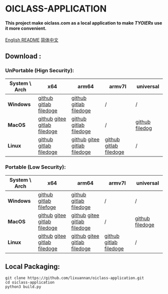 # **OICLASS-APPLICATION**

#### This project make oiclass.com as a local application to make *TYOIERs* use it more convenient.

[English README](./README.md)      [简体中文](./README_zh.md)

## Download :

### UnPortable (Hign Security):

| **System \ Arch** | **x64**                                                      | **arm64**                                                    | **armv7l**                                                   | **universal**                                                |
| ----------------- | ------------------------------------------------------------ | ------------------------------------------------------------ | ------------------------------------------------------------ | ------------------------------------------------------------ |
| **Windows**       | [github ](https://github.com/Lixuannan/oiclass-application/releases/download/2022-12-08/oiclass-win32-x64.zip) [gitlab](https://gitlab.com/leexuannan1/oiclass-application/uploads/cbaceaf4bbcdfc6ef2382ddaa14ee6f0/oiclass-win32-x64.zip) [filedoge](https://filedoge.com/download/7f0c20a775d3a2367213e95d9b40f07759dd67b853d8f47dfc0b587f7b778e86d6e4251049efe042bd81) | [github](https://github.com/Lixuannan/oiclass-application/releases/download/2022-12-08/oiclass-win32-arm64.zip) [gitlab](https://gitlab.com/leexuannan1/oiclass-application/uploads/204fdb5952522b4e54ee571727834805/oiclass-win32-arm64.zip) [filedoge](https://filedoge.com/download/9637dd6b97e80a1920ba116f889633abc5ad5d27aac3ab7a89da773cdaaa6c7d1a56f84e77dccf3511e9) | /                                                            | /                                                            |
| **MacOS**         | [github](https://github.com/Lixuannan/oiclass-application/releases/download/2022-12-08/oiclass-darwin-x64.zip) [gitee ](https://gitee.com/lixuannan/oiclass-application/releases/download/2022-12-08/oiclass-darwin-x64.zip) [gitlab](https://gitlab.com/leexuannan1/oiclass-application/uploads/944531bbb7eb9e0ec0f088b3c9256f57/oiclass-darwin-x64.zip) [filedoge](https://filedoge.com/download/2dd7aa9cabd5cd9727472f1d05d93b76ef9d32ae895585c84755e20b1ab7f27537d5cf471f64145766c7) | [github](https://github.com/Lixuannan/oiclass-application/releases/download/2022-12-08/oiclass-darwin-arm64.zip) [gitlab](https://gitlab.com/leexuannan1/oiclass-application/uploads/204b05f2f8d337321b2bb1239ca9290f/oiclass-darwin-arm64.zip) [filedoge](https://filedoge.com/download/353c9cd3d41995e50fa333a7b43595585b987bf4a973a9ae30915da161d1a187f42cb03feee79a0fce9a) | /                                                            | [github](https://github.com/Lixuannan/oiclass-application/releases/download/2022-12-08/oiclass-darwin-universal.zip) [filedog](https://filedoge.com/download/94f4d5349eb71a6848225b14bba5ff35886f40a4f9c4a0553934488493f26c9ae184a170ddbebc641bee) |
| **Linux**         | [github](https://github.com/Lixuannan/oiclass-application/releases/download/2022-12-08/oiclass-linux-x64.zip) [gitlab](https://gitlab.com/leexuannan1/oiclass-application/uploads/52478d11fd11fe5463af8e8076cacf22/oiclass-linux-x64.zip) [filedoge](https://filedoge.com/download/83b1bb673ad1826590145214823fc848f965cff90a7daa20aedf3a25071c89a6fe141fefeb06425e9d65) | [github](https://github.com/Lixuannan/oiclass-application/releases/download/2022-12-08/oiclass-linux-arm64.zip) [gitee](https://gitee.com/lixuannan/oiclass-application/releases/download/2022-12-08/oiclass-linux-arm64.zip) [gitlab](https://gitlab.com/leexuannan1/oiclass-application/uploads/2bf6a43772630559851d00cb3074ab16/oiclass-linux-arm64.zip) [filedoge](https://filedoge.com/download/ad03eba55c8b14f432f1f02893e9ced860eaa4a04b8856a8cb841f22665d644bb0e0f426b5c448ae7b71) | [github](https://github.com/Lixuannan/oiclass-application/releases/download/2022-12-08/oiclass-linux-armv7l.zip) [gitlab](https://gitlab.com/leexuannan1/oiclass-application/uploads/ea657ef8d35941a238e9cef556b79d7d/oiclass-linux-armv7l.zip) [filedoge](https://filedoge.com/download/709305d6df9137c02358b3588b212aa4e487720e70d2d0479516dabc1df48202edb67319bfb1c1dfd237) | /                                                            |

### Portable (Low Security):

| **System \ Arch** | **x64**                                                      | **arm64**                                                    | **armv7l**                                                   | **universal**                                                |
| ----------------- | ------------------------------------------------------------ | ------------------------------------------------------------ | ------------------------------------------------------------ | ------------------------------------------------------------ |
| **Windows**       | [github ](https://github.com/Lixuannan/oiclass-application/releases/download/2022-12-08/oiclass-win32-x64-portable.zip) [gitlab](https://gitlab.com/leexuannan1/oiclass-application/uploads/3ff3d6733c2bd148637ddc5702e17c81/oiclass-win32-x64-portable.zip) [filefoge](https://filedoge.com/download/ba5a8bf2c381c3e383bcf59551f886af716ddf04da06d0cea020afa2e545d0638341f60a2edffd037864) | [github](https://github.com/Lixuannan/oiclass-application/releases/download/2022-12-08/oiclass-win32-arm64-portable.zip) [gitlab](https://gitlab.com/leexuannan1/oiclass-application/uploads/4f212e3ec2c7d0ed32c9aeed1c8f98d7/oiclass-win32-arm64-portable.zip) [filedoge](https://filedoge.com/download/19b91c9ffce027206e03bbaebac4741490221f01274642bdc43fc8df2cb76aae6c25ab20f1e6869bcfa7) | /                                                            | /                                                            |
| **MacOS**         | [github](https://github.com/Lixuannan/oiclass-application/releases/download/2022-12-08/oiclass-darwin-x64-portable.zip) [gitee](https://gitee.com/lixuannan/oiclass-application/releases/download/2022-12-08/oiclass-darwin-x64-portable.zip) [gitlab](https://gitlab.com/leexuannan1/oiclass-application/uploads/3f1858927a2b0118d714a163ec4f0cfd/oiclass-darwin-x64-portable.zip) [filedoge](https://filedoge.com/download/6fac3a8c2f59e49c2654185d2c3411ba2c9a09c34daf7d6452edb75326186dd32a872bf7bb9944b89475) | [github](https://github.com/Lixuannan/oiclass-application/releases/download/2022-12-08/oiclass-darwin-arm64-portable.zip) [gitee](https://gitee.com/lixuannan/oiclass-application/releases/download/2022-12-08/oiclass-darwin-arm64-portable.zip) [gitlab](https://gitlab.com/leexuannan1/oiclass-application/uploads/41913af9a213eaf47d89b9b2bb95116d/oiclass-darwin-arm64-portable.zip) [filedoge](https://filedoge.com/download/d5a6831428a83dfd3288ada6b6dfc3547dac89eca2622641c433dd962a135d2cfaa8831a14759749ba6b) | /                                                            | [github ](https://github.com/Lixuannan/oiclass-application/releases/download/2022-12-08/oiclass-darwin-universal.zip) [filedoge](https://filedoge.com/download/af14fafb1808f828f080350bc7209ba3d8bd95a184ba79e8024c35328b2bc3c0bd0c70a30439aa678688) |
| **Linux**         | [github](https://github.com/Lixuannan/oiclass-application/releases/download/2022-12-08/oiclass-linux-x64-portable.zip) [gitee ](https://gitee.com/lixuannan/oiclass-application/releases/download/2022-12-08/oiclass-linux-x64-portable.zip) [gitlab](https://gitlab.com/leexuannan1/oiclass-application/uploads/0d83811f94ad200f441eebadb3999016/oiclass-linux-x64-portable.zip) [filedoge](https://filedoge.com/download/d9386e60f83be9d42d24673cf1ade9d33a13f905786d3e2924a866a1a4aa569b24566f5f3f41394c1b34) | [github](https://github.com/Lixuannan/oiclass-application/releases/download/2022-12-08/oiclass-linux-arm64-portable.zip) [gitee ](https://gitee.com/lixuannan/oiclass-application/releases/download/2022-12-08/oiclass-linux-arm64-portable.zip) [gitlab](https://gitlab.com/leexuannan1/oiclass-application/uploads/60b5e8f9d67dcf2941b61ee6f37e8595/oiclass-linux-arm64-portable.zip) [filedoge](https://filedoge.com/download/875601a3078e6da5e934e82f982fb5a0a5fab055dff04b1cfa5855df020c669bec8eca00331642113864) | [github](https://github.com/Lixuannan/oiclass-application/releases/download/2022-12-08/oiclass-linux-armv7l-portable.zip) [gitlab](https://gitlab.com/leexuannan1/oiclass-application/uploads/3d6bc3bf1245c68047c1bc8ca65f09c2/oiclass-linux-armv7l-portable.zip) [filedoge](https://filedoge.com/download/ff31ead3db1c7feb1c48c9a9a25fad554ada52d87c08015e58ac22df96c4afb00a7389bdbdf4a7b86693) | /                                                            |

## Local Packaging:

```shell
git clone https://github.com/lixuannan/oiclass-application.git
cd oiclass-application
python3 build.py
```


